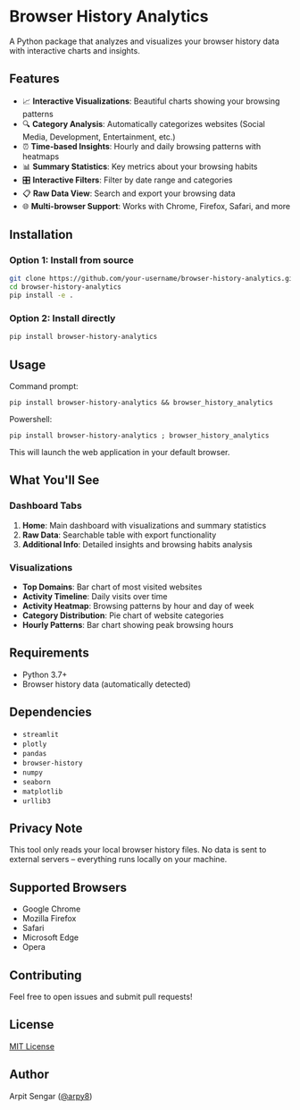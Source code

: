 # Browser History Analytics

A Python package that analyzes and visualizes your browser history data with interactive charts and insights.

## Features

- 📈 **Interactive Visualizations**: Beautiful charts showing your browsing patterns  
- 🔍 **Category Analysis**: Automatically categorizes websites (Social Media, Development, Entertainment, etc.)  
- ⏰ **Time-based Insights**: Hourly and daily browsing patterns with heatmaps  
- 📊 **Summary Statistics**: Key metrics about your browsing habits  
- 🎛️ **Interactive Filters**: Filter by date range and categories  
- 📋 **Raw Data View**: Search and export your browsing data  
- 🌐 **Multi-browser Support**: Works with Chrome, Firefox, Safari, and more  

## Installation

### Option 1: Install from source

```bash
git clone https://github.com/your-username/browser-history-analytics.git
cd browser-history-analytics
pip install -e .
```

### Option 2: Install directly

```bash
pip install browser-history-analytics
```

## Usage
Command prompt: 
```
pip install browser-history-analytics && browser_history_analytics
```
Powershell: 
```
pip install browser-history-analytics ; browser_history_analytics
```

This will launch the web application in your default browser.

## What You'll See

### Dashboard Tabs

1. **Home**: Main dashboard with visualizations and summary statistics
2. **Raw Data**: Searchable table with export functionality
3. **Additional Info**: Detailed insights and browsing habits analysis

### Visualizations

* **Top Domains**: Bar chart of most visited websites
* **Activity Timeline**: Daily visits over time
* **Activity Heatmap**: Browsing patterns by hour and day of week
* **Category Distribution**: Pie chart of website categories
* **Hourly Patterns**: Bar chart showing peak browsing hours

## Requirements

* Python 3.7+
* Browser history data (automatically detected)

## Dependencies

* `streamlit`
* `plotly`
* `pandas`
* `browser-history`
* `numpy`
* `seaborn`
* `matplotlib`
* `urllib3`

## Privacy Note

This tool only reads your local browser history files. No data is sent to external servers – everything runs locally on your machine.

## Supported Browsers

* Google Chrome
* Mozilla Firefox
* Safari
* Microsoft Edge
* Opera

## Contributing

Feel free to open issues and submit pull requests!

## License

[MIT License](LICENSE)

## Author

Arpit Sengar ([@arpy8](https://github.com/arpy8))